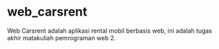# web_carsrent
Web Carsrent adalah aplikasi rental mobil berbasis web, ini adalah tugas akhir matakuliah pemrograman web 2.

